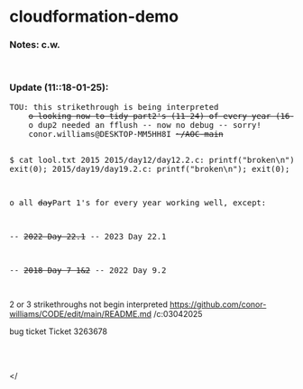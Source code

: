 # cloudformation-demo

<h3>Notes: c.w.</h3>
<br>
<h3>Update (11::18-01-25):</h3>
<pre>
TOU: this strikethrough is being interpreted                 VVVVVVVVVVVVVVVVVVV
	<s>o looking now to tidy part2's (11-24) of every year (16-01-2025) </s>
	o dup2 needed an fflush -- now no debug -- sorry!
	conor.williams@DESKTOP-MM5HH8I <s>~/AOC-main</s>

$ cat lool.txt
        2015
2015/day12/day12.2.c:   printf("broken\n"); exit(0);
2015/day19/day19.2.c:   printf("broken\n"); exit(0);

o all <s>day</s>Part 1's for every year working well, except:

-- <s>2022 Day 22.1</s>
-- 2023 Day 22.1

-- <s>2018 Day 7 1&2</s>
		-- 2022 Day 9.2

</pre>

2 or 3 strikethroughs not begin interpreted
https://github.com/conor-williams/CODE/edit/main/README.md /c:03042025

bug ticket Ticket 3263678

<br>
<br>
<p></p>


</
